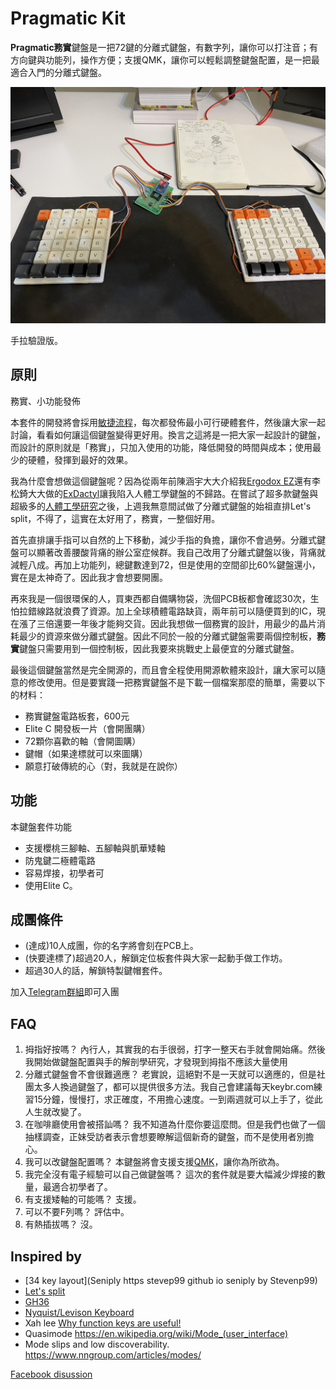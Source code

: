 # Pragmatic Kit
**Pragmatic務實**鍵盤是一把72鍵的分離式鍵盤，有數字列，讓你可以打注音；有方向鍵與功能列，操作方便；支援QMK，讓你可以輕鬆調整鍵盤配置，是一把最適合入門的分離式鍵盤。

![Proof-of-concept prototype](attachment/poc.jpeg)

手拉驗證版。

## 原則

務實、小功能發佈

本套件的開發將會採用[敏捷流程](http://theleanstartup.com)，每次都發佈最小可行硬體套件，然後讓大家一起討論，看看如何讓這個鍵盤變得更好用。換言之這將是一把大家一起設計的鍵盤，而設計的原則就是「務實」，只加入使用的功能，降低開發的時間與成本；使用最少的硬體，發揮到最好的效果。

我為什麼會想做這個鍵盤呢？因為從兩年前陳涵宇大大介紹我[Ergodox EZ](https://www.facebook.com/groups/1111882339005914/posts/1187639851430162)還有李松錡大大做的[ExDactyl](https://www.ergokb.tw/blogs/free_trial_exdactyl/)讓我陷入人體工學鍵盤的不歸路。在嘗試了超多款鍵盤與超級多的[人體工學研究](https://youtu.be/p7gZdOTpbP8)之後，上週我無意間試做了分離式鍵盤的始祖直排Let's split，不得了，這實在太好用了，務實，一整個好用。

首先直排讓手指可以自然的上下移動，減少手指的負擔，讓你不會過勞。分離式鍵盤可以顯著改善腰酸背痛的辦公室症候群。我自己改用了分離式鍵盤以後，背痛就減輕八成。再加上功能列，總鍵數達到72，但是使用的空間卻比60%鍵盤還小，實在是太神奇了。因此我才會想要開團。

再來我是一個很環保的人，買東西都自備購物袋，洗個PCB板都會確認30次，生怕拉錯線路就浪費了資源。加上全球積體電路缺貨，兩年前可以隨便買到的IC，現在漲了三倍還要一年後才能夠交貨。因此我想做一個務實的設計，用最少的晶片消耗最少的資源來做分離式鍵盤。因此不同於一般的分離式鍵盤需要兩個控制板，**務實**鍵盤只需要用到一個控制板，因此我要來挑戰史上最便宜的分離式鍵盤。

最後這個鍵盤當然是完全開源的，而且會全程使用開源軟體來設計，讓大家可以隨意的修改使用。但是要實踐一把務實鍵盤不是下載一個檔案那麼的簡單，需要以下的材料：

- 務實鍵盤電路板套，600元
- Elite C 開發板一片（會開團購）
- 72顆你喜歡的軸（會開圖購）
- 鍵帽（如果達標就可以來圖購）
- 願意打破傳統的心（對，我就是在說你）

## 功能

本鍵盤套件功能

- 支援櫻桃三腳軸、五腳軸與凱華矮軸
- 防鬼鍵二極體電路
- 容易焊接，初學者可
- 使用Elite C。

## 成團條件

- (達成)10人成團，你的名字將會刻在PCB上。
- (快要達標了)超過20人，解鎖定位板套件與大家一起動手做工作坊。 
- 超過30人的話，解鎖特製鍵帽套件。

加入[Telegram群組](https://t.me/joinchat/qp7NLK_H0vY2MjA1)即可入團

## FAQ

1. 拇指好按嗎？
   內行人，其實我的右手很弱，打字一整天右手就會開始痛。然後我開始做鍵盤配置與手的解剖學研究，才發現到拇指不應該大量使用
2. 分離式鍵盤會不會很難適應？
   老實說，這絕對不是一天就可以適應的，但是社團太多人換過鍵盤了，都可以提供很多方法。我自己會建議每天keybr.com練習15分鐘，慢慢打，求正確度，不用擔心速度。一到兩週就可以上手了，從此人生就改變了。
3. 在咖啡廳使用會被搭訕嗎？
   我不知道為什麼你要這麼問。但是我們也做了一個抽樣調查，正妹受訪者表示會想要瞭解這個新奇的鍵盤，而不是使用者別擔心。
4. 我可以改鍵盤配置嗎？
   本鍵盤將會支援支援[QMK](https://qmk.fm)，讓你為所欲為。
5. 我完全沒有電子經驗可以自己做鍵盤嗎？
   這次的套件就是要大幅減少焊接的數量，最適合初學者了。 
6. 有支援矮軸的可能嗎？
   支援。
7. 可以不要F列嗎？
   評估中。
8. 有熱插拔嗎？
   沒。

## Inspired by

- [34 key layout](Seniply https stevep99 github io seniply by Stevenp99)
- [Let's split](https://github.com/nicinabox/lets-split-guide)
- [GH36](https://geekhack.org/index.php?topic=61306.0)
- [Nyquist/Levison Keyboard](https://keeb.io/products/nyquist-keyboard)
- Xah lee [Why function keys are useful!](http://xahlee.info/kbd/keyboard_function_keys.html)
- Quasimode https://en.wikipedia.org/wiki/Mode_(user_interface)
- Mode slips and low discoverability. https://www.nngroup.com/articles/modes/

[Facebook disussion](https://www.facebook.com/groups/1111882339005914/posts/1790356644491810)